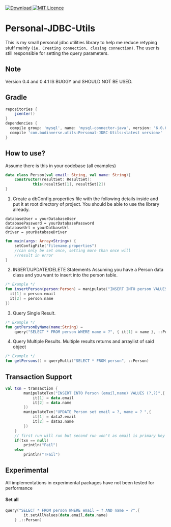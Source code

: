  [ ![Download](https://api.bintray.com/packages/budinverse/utils/JDBCUtils/images/download.svg) ](https://bintray.com/budinverse/utils/JDBCUtils/_latestVersion)
 [![MIT Licence](https://badges.frapsoft.com/os/mit/mit.svg?v=103)](https://opensource.org/licenses/mit-license.php)
 
# Personal-JDBC-Utils
This is my small personal jdbc utilities library to help me reduce retyping stuff mainly `(ie. Creating connection, closing connection)`.
The user is still responsible for setting the query parameters.

## Note
Version 0.4 and 0.4.1 IS BUGGY and SHOULD NOT BE USED.

## Gradle
```groovy
repositories {
    jcenter()
}
dependencies {
  compile group: 'mysql', name: 'mysql-connector-java', version: '6.0.6' //depends on the driver you need
  compile 'com.budinverse.utils:Personal-JDBC-Utils:<latest version>'
}

```

## How to use?

Assume there is this in your codebase (all examples)
```kotlin
data class Person(val email: String, val name: String){
    constructor(resultSet: ResultSet):
            this(resultSet[1], resultSet[2])
}

```


1. Create a dbConfig.properties file with the following details inside and put it at root directory of project. You should be able to 
use the library already.
```properties
databaseUser = yourDatabaseUser
databasePassword = yourDatabasePassword
databaseUrl = yourDatbaseUrl
driver = yourDatabaseDriver
```

```kotlin
fun main(args: Array<String>) {
    setConfigFile("filename.properties") 
    //can only be set once, setting more than once will
    //result in error
}
```

2. INSERT/UPDATE/DELETE Statements
Assuming you have a Person data class and you want to insert into the person table.
```kotlin
/* Example */
fun insertPerson(person:Person) = manipulate("INSERT INTO person VALUES (?,?)",{
  it[1] = person.email
  it[2] = person.name
})
```

3. Query Single Result.

```kotlin
/* Example */
fun getPersonByName(name:String) = 
    query("SELECT * FROM person WHERE name = ?", { it[1] = name }, ::Person)
```

4. Query Multiple Results.
Multiple results returns and arraylist of said object
```kotlin
/* Example */
fun getPersons() = queryMulti("SELECT * FROM person", ::Person)
```

## Transaction Support
```kotlin
val txn = transaction {
        manipulateTxn("INSERT INTO Person (email,name) VALUES (?,?)",{
            it[1] = data.email
            it[2] = data.name
        })
        manipulateTxn("UPDATE Person set email = ?, name = ? ",{
            it[1] = data2.email
            it[2] = data2.name
        })
    }
    // first run will run but second run won't as email is primary key
    if(txn == null) 
        println("Fail")
    else 
        println("!Fail")
```

## Experimental
All implementations in experimental packages have not been tested for performance

#### Set all 
```kotlin
query("SELECT * FROM person WHERE email = ? AND name = ?",{
        it.setAllValues(data.email,data.name)
    } ,::Person)
```

